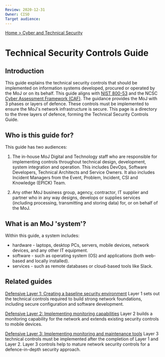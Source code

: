 ```yaml
---
Review: 2020-12-31
Owner: CISO
Target audience:
---
```


[Home > Cyber and Technical Security](home-security-policies-guides.md)

# Technical Security Controls Guide

## Introduction

This guide explains the technical security controls that should be implemented on information systems developed, procured or operated by the MoJ or on its behalf. This guide aligns with [NIST 800-53](https://nvlpubs.nist.gov/nistpubs/SpecialPublications/NIST.SP.800-53r4.pdf) and the NCSC [Cyber Assessment Framework (CAF)](https://www.ncsc.gov.uk/collection/caf/cyber-safety-introduction). The guidance provides the MoJ with 3 phases or layers of defence. These controls must be implemented to ensure the MoJ's network infrastructure is secure. This page is a directory to the three layers of defence, forming the Technical Security Controls Guide.

## Who is this guide for?

This guide has two audiences:

1. The in-house MoJ Digital and Technology staff who are responsible for implementing controls throughout technical design, development, system integration and operation. This includes DevOps, Software Developers, Technical Architects and Service Owners. It also includes Incident Managers from the Event, Problem, Incident, CSI and Knowledge (EPICK) Team.

2. Any other MoJ business group, agency, contractor, IT supplier and partner who in any way designs, develops or supplies services (including processing, transmitting and storing data) for, or on behalf of the MoJ.

## What is an MoJ 'system'?

Within this guide, a system includes:

* hardware - laptops, desktop PCs, servers, mobile devices, network devices, and any other IT equipment.
* software - such as operating system (OS) and applications (both web-based and locally installed).
* services - such as remote databases or cloud-based tools like Slack.

## Related guides

[Defensive Layer 1: Creating a baseline security environment](technical-security-controls-guide-defensive-layer-1.md)
Layer 1 sets out the technical controls required to build strong network foundations, including secure configuration and software development.

[Defensive Layer 2: Implementing monitoring capabilities](technical-security-controls-guide-defensive-layer-2.md)
Layer 2 builds a monitoring capability for the network and extends existing security controls to mobile devices.

[Defensive Layer 3: Implementing monitoring and maintenance tools](technical-security-controls-guide-defensive-layer-3.md)
Layer 3 technical controls must be implemented after the completion of Layer 1 and Layer 2. Layer 3 controls help to mature network security controls for a defence-in-depth security approach.
